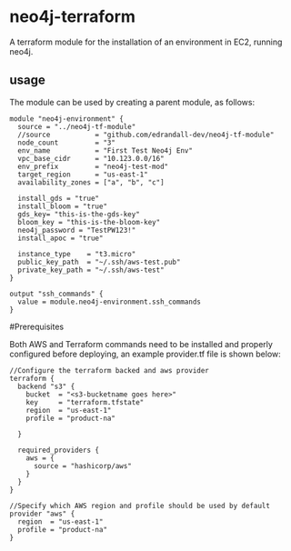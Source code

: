 # neo4j-terraform

A terraform module for the installation of an environment in EC2, running neo4j.

## usage
The module can be used by creating a parent module, as follows:

~~~
module "neo4j-environment" {
  source = "../neo4j-tf-module"
  //source           = "github.com/edrandall-dev/neo4j-tf-module"
  node_count         = "3"
  env_name           = "First Test Neo4j Env"
  vpc_base_cidr      = "10.123.0.0/16"
  env_prefix         = "neo4j-test-mod"
  target_region      = "us-east-1"
  availability_zones = ["a", "b", "c"]

  install_gds = "true"
  install_bloom = "true"
  gds_key= "this-is-the-gds-key"
  bloom_key = "this-is-the-bloom-key"
  neo4j_password = "TestPW123!"
  install_apoc = "true"

  instance_type    = "t3.micro"
  public_key_path  = "~/.ssh/aws-test.pub"
  private_key_path = "~/.ssh/aws-test"
}

output "ssh_commands" {
  value = module.neo4j-environment.ssh_commands
}
~~~

#Prerequisites

Both AWS and Terraform commands need to be installed and properly configured before deploying, an example provider.tf file is shown below:

~~~
//Configure the terraform backed and aws provider
terraform {
  backend "s3" {
    bucket  = "<s3-bucketname goes here>"
    key     = "terraform.tfstate"
    region  = "us-east-1"
    profile = "product-na"

  }

  required_providers {
    aws = {
      source = "hashicorp/aws"
    }
  }
}

//Specify which AWS region and profile should be used by default
provider "aws" {
  region  = "us-east-1"
  profile = "product-na"
}
~~~
